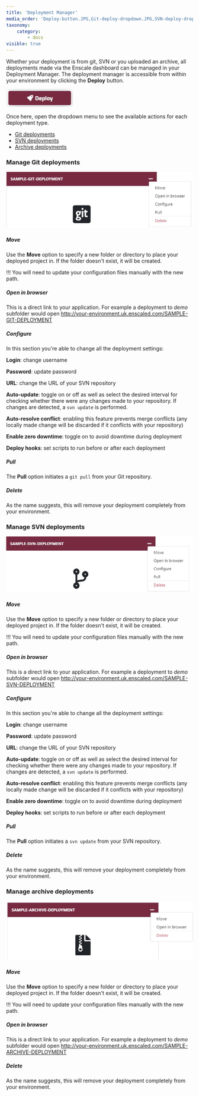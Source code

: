 ```yaml
---
title: 'Deployment Manager'
media_order: 'Deploy-button.JPG,Git-deploy-dropdown.JPG,SVN-deploy-dropdown.JPG,Archive-deploy-dropdown.JPG'
taxonomy:
    category:
        - docs
visible: true
---
```


Whether your deployment is from git, SVN or you uploaded an archive, all deployments made via the Enscale dashboard can be managed in your Deployment Manager. The deployment manager is accessible from within your environment by clicking the **Deploy** button.

![](Deploy-button.JPG)

Once here, open the dropdown menu to see the available actions for each deployment type.
* [Git deployments](/php/deployment%20guides/managing-deployments#manage-git-deployments)
* [SVN deployments](/php/deployment%20guides/managing-deployments#manage-svn-deployments)
* [Archive deployments](/php/deployment%20guides/managing-deployments#manage-archive-deployments)

### Manage Git deployments
![](Git-deploy-dropdown.JPG)

##### Move

Use the **Move** option to specify a new folder or directory to place your deployed project in. If the folder doesn't exist, it will be created.

!!! You will need to update your configuration files manually with the new path.

##### Open in browser

This is a direct link to your application. For example a deployment to *demo* subfolder would open http://your-environment.uk.enscaled.com/SAMPLE-GIT-DEPLOYMENT

##### Configure

In this section you're able to change all the deployment settings:

**Login**: change username

**Password**: update password

**URL**: change the URL of your SVN repository

**Auto-update**: toggle on or off as well as select the desired interval for checking whether there were any changes made to your repository. If changes are detected, a `svn update` is performed.

**Auto-resolve conflict**: enabling this feature prevents merge conflicts (any locally made change will be discarded if it conflicts with your repository)

**Enable zero downtime**: toggle on to avoid downtime during deployment

**Deploy hooks**: set scripts to run before or after each deployment


##### Pull

The **Pull** option initiates a `git pull` from your Git repository.

##### Delete

As the name suggests, this will remove your deployment completely from your environment.


### Manage SVN deployments
![](SVN-deploy-dropdown.JPG)

##### Move

Use the **Move** option to specify a new folder or directory to place your deployed project in. If the folder doesn't exist, it will be created.

!!! You will need to update your configuration files manually with the new path.

##### Open in browser

This is a direct link to your application. For example a deployment to *demo* subfolder would open http://your-environment.uk.enscaled.com/SAMPLE-SVN-DEPLOYMENT

##### Configure

In this section you're able to change all the deployment settings:

**Login**: change username

**Password**: update password

**URL**: change the URL of your SVN repository

**Auto-update**: toggle on or off as well as select the desired interval for checking whether there were any changes made to your repository. If changes are detected, a `svn update` is performed.

**Auto-resolve conflict**: enabling this feature prevents merge conflicts (any locally made change will be discarded if it conflicts with your repository)

**Enable zero downtime**: toggle on to avoid downtime during deployment

**Deploy hooks**: set scripts to run before or after each deployment


##### Pull

The **Pull** option initiates a `svn update` from your SVN repository.

##### Delete

As the name suggests, this will remove your deployment completely from your environment.


### Manage archive deployments
![](Archive-deploy-dropdown.JPG)

##### Move

Use the **Move** option to specify a new folder or directory to place your deployed project in. If the folder doesn't exist, it will be created.

!!! You will need to update your configuration files manually with the new path.

##### Open in browser

This is a direct link to your application. For example a deployment to *demo* subfolder would open http://your-environment.uk.enscaled.com/SAMPLE-ARCHIVE-DEPLOYMENT

##### Delete

As the name suggests, this will remove your deployment completely from your environment.

